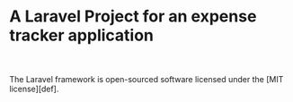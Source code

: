 <h1>A Laravel Project for an expense tracker application</h1>
<br></br>
The Laravel framework is open-sourced software licensed under the [MIT license][def].


[def]: https://opensource.org/licenses/MIT
